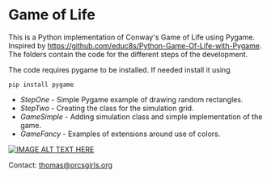 # Game of Life

This is a Python implementation of Conway's Game of Life using Pygame. 
Inspired by https://github.com/educ8s/Python-Game-Of-Life-with-Pygame. The
folders contain the code for the different steps of the development. 

The code requires pygame to be installed. If needed install it using

`pip install pygame`

- *StepOne* - Simple Pygame example of drawing random rectangles.
- *StepTwo* - Creating the class for the simulation grid.
- *GameSimple* - Adding simulation class and simple implementation of the game.
- *GameFancy* - Examples of extensions around use of colors.


[![IMAGE ALT TEXT HERE](https://img.youtube.com/vi/VnjBJFdd51Q/0.jpg)](https://www.youtube.com/watch?v=VnjBJFdd51Q)

Contact: [thomas@orcsgirls.org](mailto:thomas@orcsgirls.org)
